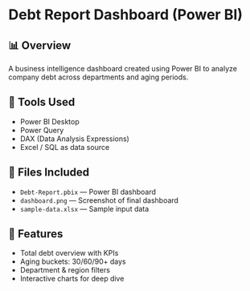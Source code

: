 # Debt Report Dashboard (Power BI)

## 📊 Overview
A business intelligence dashboard created using Power BI to analyze company debt across departments and aging periods.

## 🔧 Tools Used
- Power BI Desktop
- Power Query
- DAX (Data Analysis Expressions)
- Excel / SQL as data source

## 📁 Files Included
- `Debt-Report.pbix` — Power BI dashboard
- `dashboard.png` — Screenshot of final dashboard
- `sample-data.xlsx` — Sample input data

## 🚀 Features
- Total debt overview with KPIs
- Aging buckets: 30/60/90+ days
- Department & region filters
- Interactive charts for deep dive
